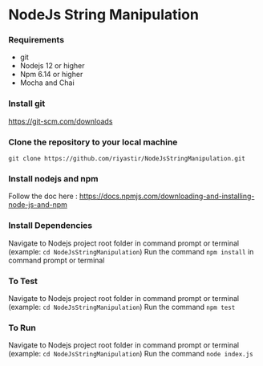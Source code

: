 # NodeJs String Manipulation

### Requirements
- git
- Nodejs 12 or higher
- Npm 6.14 or higher
- Mocha and Chai 

### Install git
https://git-scm.com/downloads

### Clone the repository to your local machine
`git clone https://github.com/riyastir/NodeJsStringManipulation.git`

### Install nodejs and npm
Follow the doc here : https://docs.npmjs.com/downloading-and-installing-node-js-and-npm

### Install Dependencies
Navigate to Nodejs project root folder in command prompt or terminal (example: `cd NodeJsStringManipulation`)
Run the command `npm install` in command prompt or terminal

### To Test
Navigate to Nodejs project root folder in command prompt or terminal (example: `cd NodeJsStringManipulation`)
Run the command `npm test`

### To Run
Navigate to Nodejs project root folder in command prompt or terminal (example: `cd NodeJsStringManipulation`)
Run the command `node index.js`
